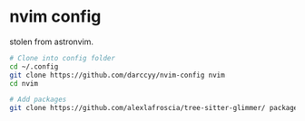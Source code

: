 # nvim config

stolen from astronvim.

```bash
# Clone into config folder
cd ~/.config
git clone https://github.com/darccyy/nvim-config nvim
cd nvim

# Add packages
git clone https://github.com/alexlafroscia/tree-sitter-glimmer/ packages/tree-sitter-glimmer
```


